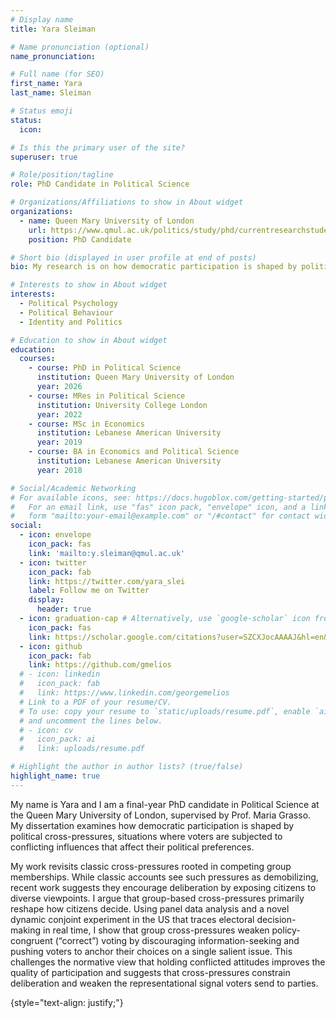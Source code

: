 ```yaml
---
# Display name
title: Yara Sleiman

# Name pronunciation (optional)
name_pronunciation:

# Full name (for SEO)
first_name: Yara  
last_name: Sleiman

# Status emoji
status:
  icon: 

# Is this the primary user of the site?
superuser: true

# Role/position/tagline
role: PhD Candidate in Political Science

# Organizations/Affiliations to show in About widget
organizations:
  - name: Queen Mary University of London
    url: https://www.qmul.ac.uk/politics/study/phd/currentresearchstudents/student-profiles/yara-sleiman.html
    position: PhD Candidate

# Short bio (displayed in user profile at end of posts)
bio: My research is on how democratic participation is shaped by political cross-pressures, situations where voters are subjected to conflicting influences that affect their political preferences.

# Interests to show in About widget
interests:
  - Political Psychology  
  - Political Behaviour
  - Identity and Politics

# Education to show in About widget
education:
  courses:
    - course: PhD in Political Science
      institution: Queen Mary University of London
      year: 2026
    - course: MRes in Political Science
      institution: University College London
      year: 2022
    - course: MSc in Economics
      institution: Lebanese American University
      year: 2019
    - course: BA in Economics and Political Science
      institution: Lebanese American University 
      year: 2018

# Social/Academic Networking
# For available icons, see: https://docs.hugoblox.com/getting-started/page-builder/#icons
#   For an email link, use "fas" icon pack, "envelope" icon, and a link in the
#   form "mailto:your-email@example.com" or "/#contact" for contact widget.
social:
  - icon: envelope
    icon_pack: fas
    link: 'mailto:y.sleiman@qmul.ac.uk'
  - icon: twitter
    icon_pack: fab
    link: https://twitter.com/yara_slei
    label: Follow me on Twitter
    display:
      header: true
  - icon: graduation-cap # Alternatively, use `google-scholar` icon from `ai` icon pack
    icon_pack: fas
    link: https://scholar.google.com/citations?user=SZCXJocAAAAJ&hl=en&oi=ao
  - icon: github
    icon_pack: fab
    link: https://github.com/gmelios
  # - icon: linkedin
  #   icon_pack: fab
  #   link: https://www.linkedin.com/georgemelios
  # Link to a PDF of your resume/CV.
  # To use: copy your resume to `static/uploads/resume.pdf`, enable `ai` icons in `params.yaml`,
  # and uncomment the lines below.
  # - icon: cv
  #   icon_pack: ai
  #   link: uploads/resume.pdf

# Highlight the author in author lists? (true/false)
highlight_name: true
---
```

My name is Yara and I am a final-year PhD candidate in Political Science at the Queen Mary University of London, supervised by Prof. Maria Grasso. My dissertation examines how democratic participation is shaped by political cross-pressures, situations where voters are subjected to conflicting influences that affect their political preferences.

My work revisits classic cross-pressures rooted in competing group memberships.  While classic accounts see such pressures as demobilizing, recent work suggests they encourage deliberation by exposing citizens to diverse viewpoints. I argue that group-based cross-pressures primarily reshape how citizens decide. Using panel data analysis and a novel dynamic conjoint experiment in the US that traces electoral decision-making in real time, I show that group cross-pressures weaken policy-congruent (“correct”) voting by discouraging information-seeking and pushing voters to anchor their choices on a single salient issue. This challenges the normative view that holding conflicted attitudes improves the quality of participation and suggests that cross-pressures constrain deliberation and weaken the representational signal voters send to parties.

{style="text-align: justify;"}

